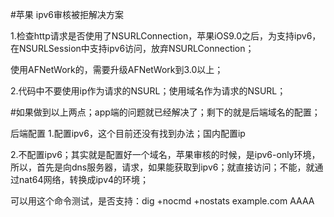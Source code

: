 #苹果 
ipv6审核被拒解决方案


1.检查http请求是否使用了NSURLConnection，苹果iOS9.0之后，为支持ipv6，在NSURLSession中支持ipv6访问，放弃NSURLConnection；


使用AFNetWork的，需要升级AFNetWork到3.0以上；


2.代码中不要使用ip作为请求的NSURL；使用域名作为请求的NSURL；


#如果做到以上两点；app端的问题就已经解决了；剩下的就是后端域名的配置；


后端配置
1.配置ipv6，这个目前还没有找到办法；国内配置ip


2.不配置ipv6；其实就是配置好一个域名，苹果审核的时候，是ipv6-only环境，所以，首先是向dns服务器，请求，如果能获取到ipv6；就直接访问；不能，就通过nat64网络，转换成ipv4的环境；

可以用这个命令测试，是否支持：dig +nocmd +nostats example.com AAAA


